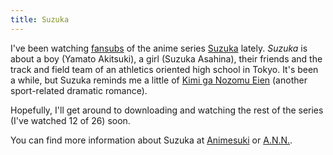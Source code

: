 ```yaml
---
title: Suzuka
---
```

I've been watching [fansubs](http://en.wikipedia.org/wiki/Fansubs ) of the anime series [Suzuka](http://en.wikipedia.org/wiki/Suzuka_%28manga%29 ) lately. *Suzuka* is about a boy (Yamato Akitsuki), a girl (Suzuka Asahina), their friends and the track and field team of an athletics oriented high school in Tokyo. It's been a while, but Suzuka reminds me a little of [Kimi ga Nozomu Eien](http://www.animenewsnetwork.com/encyclopedia/anime.php?id=2570 ) (another sport-related dramatic romance).

Hopefully, I'll get around to downloading and watching the rest of the series (I've watched 12 of 26) soon.

You can find more information about Suzuka at [Animesuki](http://www.animesuki.com/series.php/646.html ) or [A.N.N.](http://www.animenewsnetwork.com/encyclopedia/anime.php?id=5113).
